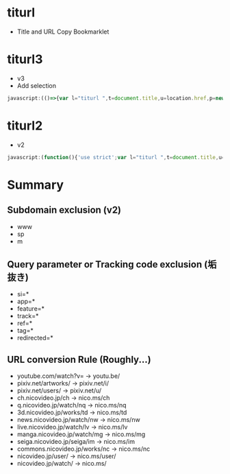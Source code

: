 # titurl

- Title and URL Copy Bookmarklet

# titurl3

- v3
- Add selection

```js
javascript:(()=>{var l="titurl ",t=document.title,u=location.href,p=new URL(u),h=p.host.split("."),f=["www","m","sp"],s=f.includes(h[0])?h[0]:"",h2=h.slice();if(s)h2.shift();var plain=h2.join("."),full=s?s+"."+plain:plain,m={"youtube.com/watch\\?v=":"youtu.be/","pixiv.net/artworks/":"pixiv.net/i/","pixiv.net/users/":"pixiv.net/u/","ch.nicovideo.jp/ch":"nico.ms/ch","q.nicovideo.jp/watch/nq":"nico.ms/nq","3d.nicovideo.jp/works/td":"nico.ms/td","news.nicovideo.jp/watch/nw":"nico.ms/nw","live.nicovideo.jp/watch/lv":"nico.ms/lv","manga.nicovideo.jp/watch/mg":"nico.ms/mg","seiga.nicovideo.jp/seiga/im":"nico.ms/im","commons.nicovideo.jp/works/nc":"nico.ms/nc","nicovideo.jp/user/":"nico.ms/user/","nicovideo.jp/watch/":"nico.ms/"};var needConfirm=!!s;for(var x in m){if(new RegExp(x).test(u)){needConfirm=true;break}}var d=needConfirm?confirm("URLを短めにしますか？"):false;p.host=d?plain:full;["si","app","feature","track","ref","tag","redirected"].forEach(k=>p.searchParams.delete(k));u=p.toString();if(d)for(var x in m){var r=new RegExp(x);if(r.test(u)){u=u.replace(r,m[x]);break}}var z=t+"\n"+u;navigator.clipboard?navigator.clipboard.writeText(z).then(()=>alert(l+"OK:\n"+z)).catch(()=>alert(l+"ERR:\n"+z)):prompt(l+"OK:",z)})();
```


# titurl2

- v2

```js
javascript:(function(){'use strict';var l="titurl ",t=document.title,u=window.location.href,p=new URL(u),a=["www","m","sp"],h=p.host.split(".");if(a.indexOf(h[0])!==-1)h.shift();p.host=h.join(".");var r=["si","app","feature","track","ref","tag","redirected"];r.forEach(function(k){p.searchParams.delete(k)});u=p.toString();var m={"youtube.com/watch\\?v=":"youtu.be/","pixiv.net/artworks/":"pixiv.net/i/","pixiv.net/users/":"pixiv.net/u/","ch.nicovideo.jp/ch":"nico.ms/ch","q.nicovideo.jp/watch/nq":"nico.ms/nq","3d.nicovideo.jp/works/td":"nico.ms/td","news.nicovideo.jp/watch/nw":"nico.ms/nw","live.nicovideo.jp/watch/lv":"nico.ms/lv","manga.nicovideo.jp/watch/mg":"nico.ms/mg","seiga.nicovideo.jp/seiga/im":"nico.ms/im","commons.nicovideo.jp/works/nc":"nico.ms/nc","nicovideo.jp/user/":"nico.ms/user/","nicovideo.jp/watch/":"nico.ms/"};for(var x in m){var y=new RegExp(x);if(y.test(u)){u=u.replace(y,m[x]);break}}var z=t+"\n"+u;navigator.clipboard?navigator.clipboard.writeText(z).then(function(){alert(l+"OK:\n"+z)}).catch(function(){alert(l+"ERR:\n"+z)}):prompt(l+"OK:",z);})();
```

# Summary


## Subdomain exclusion (v2)

- w​w​w
- sp
- m

## Query parameter or Tracking code exclusion (垢抜き)

- si=*
- app=*
- feature=*
- track=*
- ref=*
- tag=*
- redirected=*


## URL conversion Rule (Roughly...)

- youtube.com/watch?v= -> youtu.be/
- pixiv.net/artworks/ -> pixiv.net/i/
- pixiv.net/users/ -> pixiv.net/u/
- ch.nicovideo.jp/ch -> nico.ms/ch
- q.nicovideo.jp/watch/nq -> nico.ms/nq
- 3d.nicovideo.jp/works/td -> nico.ms/td
- news.nicovideo.jp/watch/nw -> nico.ms/nw
- live.nicovideo.jp/watch/lv -> nico.ms/lv
- manga.nicovideo.jp/watch/mg -> nico.ms/mg
- seiga.nicovideo.jp/seiga/im -> nico.ms/im
- commons.nicovideo.jp/works/nc -> nico.ms/nc
- nicovideo.jp/user/ -> nico.ms/user/
- nicovideo.jp/watch/ -> nico.ms/




